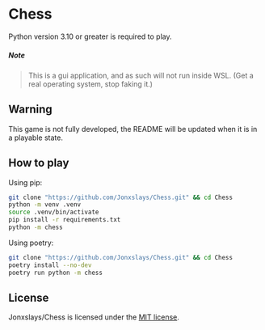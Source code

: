 # Chess

Python version 3.10 or greater is required to play.

##### Note
> This is a gui application, and as such will not run inside WSL.
> (Get a real operating system, stop faking it.)

## Warning

This game is not fully developed, the README will be updated when it is
in a playable state.

## How to play

Using pip:

```bash
git clone "https://github.com/Jonxslays/Chess.git" && cd Chess
python -m venv .venv
source .venv/bin/activate
pip install -r requirements.txt
python -m chess
```

Using poetry:

```bash
git clone "https://github.com/Jonxslays/Chess.git" && cd Chess
poetry install --no-dev
poetry run python -m chess
```

## License

Jonxslays/Chess is licensed under the [MIT license](https://github.com/Jonxslays/Chess/blob/master/LICENSE).
